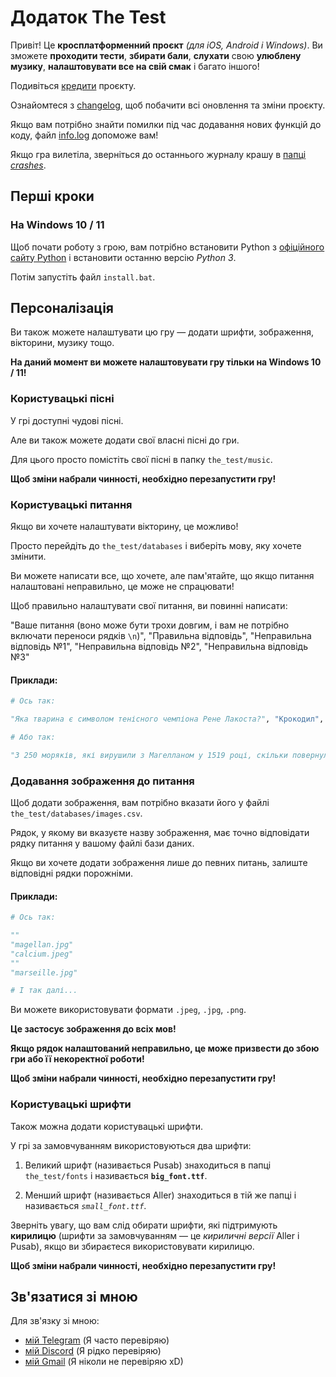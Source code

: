 # Додаток The Test

Привіт! Це **кросплатформенний проєкт** *(для iOS, Android і Windows)*. Ви зможете **проходити тести**, **збирати бали**, **слухати** свою **улюблену музику**, **налаштовувати все на свій смак** і багато іншого!

Подивіться [кредити](markdown/credits.md) проєкту.

Ознайомтеся з [changelog](markdown/changelog.md), щоб побачити всі оновлення та зміни проєкту.

Якщо вам потрібно знайти помилки під час додавання нових функцій до коду, файл [info.log](info.log) допоможе вам!

Якщо гра вилетіла, зверніться до останнього журналу крашу в [папці *crashes*](crashes/).

## Перші кроки

### На Windows 10 / 11

Щоб почати роботу з грою, вам потрібно встановити Python з [офіційного сайту Python](https://python.org/downloads) і встановити останню версію *Python 3*.

Потім запустіть файл `install.bat`.

## Персоналізація

Ви також можете налаштувати цю гру — додати шрифти, зображення, вікторини, музику тощо.

**На даний момент ви можете налаштовувати гру тільки на Windows 10 / 11!**

### Користувацькі пісні

У грі доступні чудові пісні.

Але ви також можете додати свої власні пісні до гри.

Для цього просто помістіть свої пісні в папку `the_test/music`.

**Щоб зміни набрали чинності, необхідно перезапустити гру!**

### Користувацькі питання

Якщо ви хочете налаштувати вікторину, це можливо!

Просто перейдіть до `the_test/databases` і виберіть мову, яку хочете змінити.

Ви можете написати все, що хочете, але пам'ятайте, що якщо питання налаштовані неправильно, це може не спрацювати!

Щоб правильно налаштувати свої питання, ви повинні написати:

"Ваше питання (воно може бути трохи довгим, і вам не потрібно включати переноси рядків `\n`)", "Правильна відповідь", "Неправильна відповідь №1", "Неправильна відповідь №2", "Неправильна відповідь №3"

#### **Приклади:**

```python
# Ось так:

"Яка тварина є символом тенісного чемпіона Рене Лакоста?", "Крокодил", "Панда", "Ягуар", "Пума"

# Або так:

"З 250 моряків, які вирушили з Магелланом у 1519 році, скільки повернулося до Севільї через 3 роки?", "18", "115", "249", "60"
```

### Додавання зображення до питання

Щоб додати зображення, вам потрібно вказати його у файлі `the_test/databases/images.csv`.

Рядок, у якому ви вказуєте назву зображення, має точно відповідати рядку питання у вашому файлі бази даних.

Якщо ви хочете додати зображення лише до певних питань, залиште відповідні рядки порожніми.

#### **Приклади:**

```python
# Ось так:

""
"magellan.jpg"
"calcium.jpeg"
""
"marseille.jpg"

# І так далі...
```

Ви можете використовувати формати `.jpeg`, `.jpg`, `.png`.

**Це застосує зображення до всіх мов!**

**Якщо рядок налаштований неправильно, це може призвести до збою гри або її некоректної роботи!**

**Щоб зміни набрали чинності, необхідно перезапустити гру!**

### Користувацькі шрифти

Також можна додати користувацькі шрифти.

У грі за замовчуванням використовуються два шрифти:

1. Великий шрифт (називається Pusab) знаходиться в папці `the_test/fonts` і називається **`big_font.ttf`**.

2. Менший шрифт (називається Aller) знаходиться в тій же папці і називається *`small_font.ttf`*.

Зверніть увагу, що вам слід обирати шрифти, які підтримують **кирилицю** (шрифти за замовчуванням — це *кириличні версії* Aller і Pusab), якщо ви збираєтеся використовувати кирилицю.

**Щоб зміни набрали чинності, необхідно перезапустити гру!**

## Зв'язатися зі мною

Для зв'язку зі мною:
* [мій Telegram](https://t.me/gild56) (Я часто перевіряю)
* [мій Discord](https://discord.com/users/gild56) (Я рідко перевіряю)
* [мій Gmail](mailto:gild56gmd@gmail.com) (Я ніколи не перевіряю xD)
